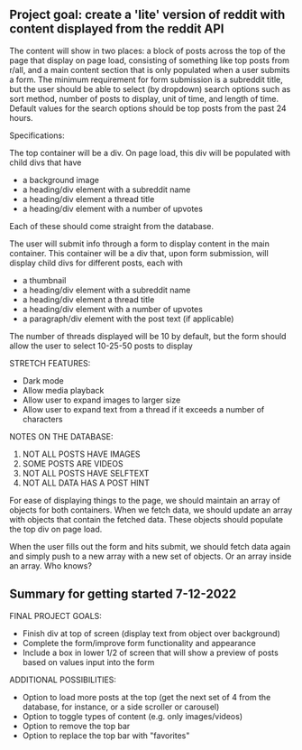 ## Project goal: create a 'lite' version of reddit with content displayed from the reddit API

The content will show in two places: a block of posts across the top of the page that display on page load, consisting of something like top posts from r/all, and a main content section that is only populated when a user submits a form. The minimum requirement for form submission is a subreddit title, but the user should be able to select (by dropdown) search options such as sort method, number of posts to display, unit of time, and length of time. Default values for the search options should be top posts from the past 24 hours.

Specifications:

The top container will be a div. On page load, this div will be populated with child divs that have
- a background image
- a heading/div element with a subreddit name
- a heading/div element a thread title
- a heading/div element with a number of upvotes

Each of these should come straight from the database.

The user will submit info through a form to display content in the main container. This container will be a div that, upon form submission, will display child divs for different posts, each with
- a thumbnail
- a heading/div element with a subreddit name
- a heading/div element a thread title
- a heading/div element with a number of upvotes
- a paragraph/div element with the post text (if applicable)

The number of threads displayed will be 10 by default, but the form should allow the user to select 10-25-50 posts to display

STRETCH FEATURES:

- Dark mode
- Allow media playback
- Allow user to expand images to larger size
- Allow user to expand text from a thread if it exceeds a number of characters

NOTES ON THE DATABASE:

1) NOT ALL POSTS HAVE IMAGES
2) SOME POSTS ARE VIDEOS
3) NOT ALL POSTS HAVE SELFTEXT
4) NOT ALL DATA HAS A POST HINT

For ease of displaying things to the page, we should maintain an array of objects for both containers. When we fetch data, we should update an array with objects that contain the fetched data. These objects should populate the top div on page load.

When the user fills out the form and hits submit, we should fetch data again and simply push to a new array with a new set of objects. Or an array inside an array. Who knows?

## Summary for getting started 7-12-2022

FINAL PROJECT GOALS:

- Finish div at top of screen (display text from object over background)
- Complete the form/improve form functionality and appearance
- Include a box in lower 1/2 of screen that will show a preview of posts based on values input into the form

ADDITIONAL POSSIBILITIES:

- Option to load more posts at the top (get the next set of 4 from the database, for instance, or a side scroller or carousel)
- Option to toggle types of content (e.g. only images/videos)
- Option to remove the top bar
- Option to replace the top bar with "favorites"





